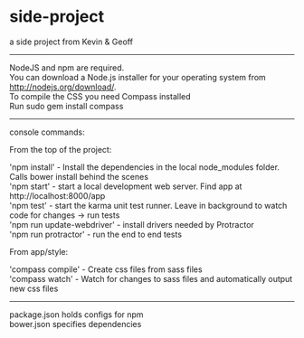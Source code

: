 # side-project
a side project from Kevin &amp; Geoff

---
NodeJS and npm are required.  
You can download a Node.js installer for your operating system from http://nodejs.org/download/.  
To compile the CSS you need Compass installed  
Run  sudo gem install compass

---
console commands:

From the top of the project:  

'npm install' - Install the dependencies in the local node_modules folder. Calls bower install behind the scenes  
'npm start' - start a local development web server. Find app at http://localhost:8000/app  
'npm test'  - start the karma unit test runner. Leave in background to watch code for changes -> run tests  
'npm run update-webdriver' - install drivers needed by Protractor     
'npm run protractor' - run the end to end tests

From app/style:  

'compass compile' - Create css files from sass files  
'compass watch' - Watch for changes to sass files and automatically output new css files

---
package.json holds configs for npm     
bower.json specifies dependencies 
